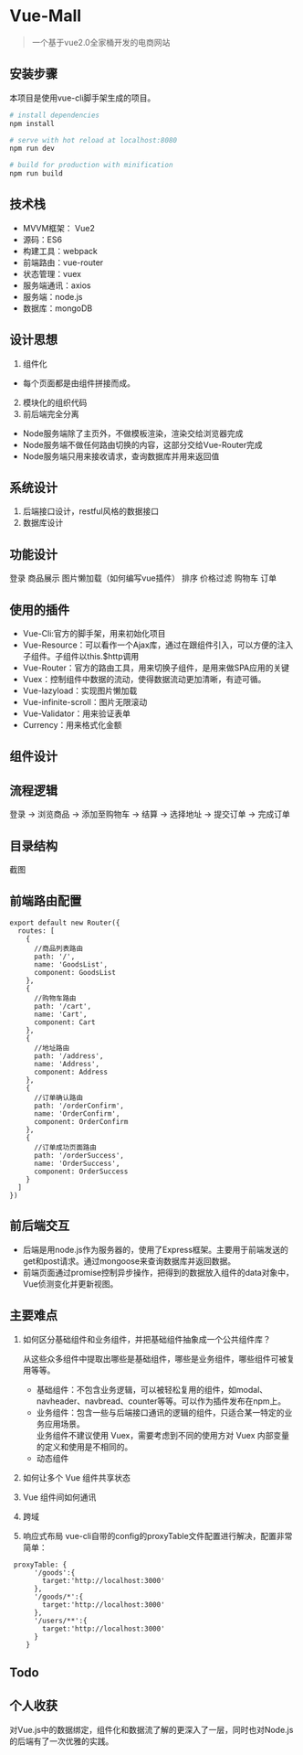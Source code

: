 # Vue-Mall
>一个基于vue2.0全家桶开发的电商网站

## 安装步骤
本项目是使用vue-cli脚手架生成的项目。

``` bash
# install dependencies
npm install

# serve with hot reload at localhost:8080
npm run dev

# build for production with minification
npm run build

```
## 技术栈
- MVVM框架： Vue2
- 源码：ES6
- 构建工具：webpack
- 前端路由：vue-router
- 状态管理：vuex
- 服务端通讯：axios
- 服务端：node.js
- 数据库：mongoDB

## 设计思想
1. 组件化
- 每个页面都是由组件拼接而成。
2. 模块化的组织代码
3. 前后端完全分离
- Node服务端除了主页外，不做模板渲染，渲染交给浏览器完成
- Node服务端不做任何路由切换的内容，这部分交给Vue-Router完成
- Node服务端只用来接收请求，查询数据库并用来返回值

## 系统设计
1. 后端接口设计，restful风格的数据接口
2. 数据库设计

## 功能设计
登录
商品展示 图片懒加载（如何编写vue插件） 排序 价格过滤
购物车
订单

## 使用的插件
- Vue-Cli:官方的脚手架，用来初始化项目
- Vue-Resource：可以看作一个Ajax库，通过在跟组件引入，可以方便的注入子组件。子组件以this.$http调用
- Vue-Router：官方的路由工具，用来切换子组件，是用来做SPA应用的关键
- Vuex：控制组件中数据的流动，使得数据流动更加清晰，有迹可循。
- Vue-lazyload：实现图片懒加载
- Vue-infinite-scroll：图片无限滚动
- Vue-Validator：用来验证表单
- Currency：用来格式化金额
## 组件设计

## 流程逻辑
登录 -> 浏览商品 -> 添加至购物车 -> 结算 -> 选择地址 -> 提交订单 -> 完成订单

## 目录结构
截图

## 前端路由配置
```
export default new Router({
  routes: [
    {
      //商品列表路由
      path: '/',
      name: 'GoodsList',
      component: GoodsList
    },
    {
      //购物车路由
      path: '/cart',
      name: 'Cart',
      component: Cart
    },
    {
      //地址路由
      path: '/address',
      name: 'Address',
      component: Address
    },
    {
      //订单确认路由
      path: '/orderConfirm',
      name: 'OrderConfirm',
      component: OrderConfirm
    },
    {
      //订单成功页面路由
      path: '/orderSuccess',
      name: 'OrderSuccess',
      component: OrderSuccess
    }
  ]
})

```
## 前后端交互
- 后端是用node.js作为服务器的，使用了Express框架。主要用于前端发送的get和post请求。通过mongoose来查询数据库并返回数据。
- 前端页面通过promise控制异步操作，把得到的数据放入组件的data对象中，Vue侦测变化并更新视图。

## 主要难点
1. 如何区分基础组件和业务组件，并把基础组件抽象成一个公共组件库？

    从这些众多组件中提取出哪些是基础组件，哪些是业务组件，哪些组件可被复用等等。

    - 基础组件：不包含业务逻辑，可以被轻松复用的组件，如modal、navheader、navbread、counter等等。可以作为插件发布在npm上。
    - 业务组件：包含一些与后端接口通讯的逻辑的组件，只适合某一特定的业务应用场景。    
    业务组件不建议使用 Vuex，需要考虑到不同的使用方对 Vuex 内部变量的定义和使用是不相同的。
    - 动态组件
2. 如何让多个 Vue 组件共享状态
3. Vue 组件间如何通讯

4. 跨域
5. 响应式布局
vue-cli自带的config的proxyTable文件配置进行解决，配置非常简单：
```
 proxyTable: {
      '/goods':{
        target:'http://localhost:3000'
      },
      '/goods/*':{
        target:'http://localhost:3000'
      },
      '/users/**':{
        target:'http://localhost:3000'
      }
    }
```

## Todo

## 个人收获
对Vue.js中的数据绑定，组件化和数据流了解的更深入了一层，同时也对Node.js的后端有了一次优雅的实践。




